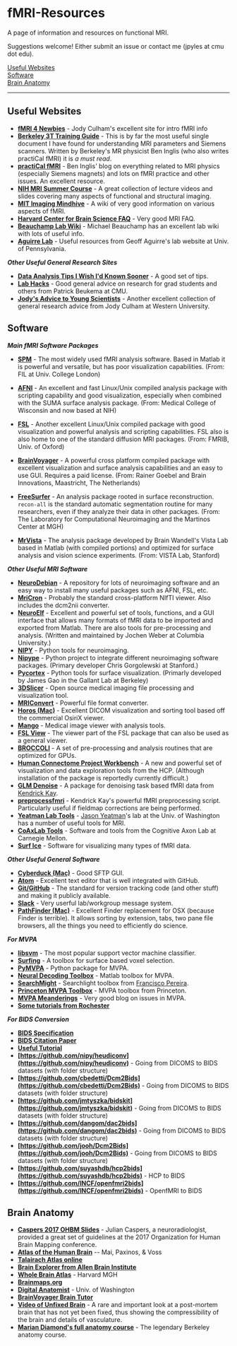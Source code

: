# fMRI-Resources
A page of information and resources on functional MRI.

Suggestions welcome!
Either submit an issue or contact me (jpyles at cmu dot edu).

[Useful Websites](#useful-websites)  
[Software](#software)  
[Brain Anatomy](#brain-anatomy)  


---


## Useful Websites


* **[fMRI 4 Newbies](http://culhamlab.ssc.uwo.ca/fmri4newbies/)** - Jody Culham's excellent site for intro fMRI info
* **[Berkeley 3T Training Guide](http://bic.berkeley.edu/sites/default/files/3T_user_training_FAQ_08Mar2012.doc)** - This is by far the most useful single document I have found for understanding MRI parameters and Siemens scanners. Written by Berkeley's MR physicist Ben Inglis (who also writes practiCal fMRI) it is *a must read*.
* **[practiCal fMRI](https://practicalfmri.blogspot.com/)** - Ben Inglis' blog on everything related to MRI physics (especially Siemens magnets) and lots on fMRI practice and other issues. An excellent resource.
* **[NIH MRI Summer Course](https://fmrif.nimh.nih.gov/public/fmri-course)** - A great collection of lecture videos and slides covering many aspects of functional and structural imaging.
* **[MIT Imaging Mindhive](http://mindhive.mit.edu/imaging)** - A wiki of very good information on various aspects of fMRI.
* **[Harvard Center for Brain Science FAQ](http://cbs.fas.harvard.edu/science/core-facilities/neuroimaging/information-investigators/MRphysicsfaq)** - Very good MRI FAQ.
* **[Beauchamp Lab Wiki](http://www.openwetware.org/wiki/Beauchamp:Lab_Notebook)** - Michael Beauchamp has an excellent lab wiki with lots of useful info.
* **[Aguirre Lab](https://cfn.upenn.edu/aguirre/wiki/public:methods)** - Useful resources from Geoff Aguirre's lab website at Univ. of Pennsylvania.

***Other Useful General Research Sites***
* **[Data Analysis Tips I Wish I'd Known Sooner](http://deevybee.blogspot.com/2014/04/data-analysis-ten-tips-i-wish-id-known.html)** - A good set of tips.
* **[Lab Hacks](https://github.com/pbeukema/LabHacks)** - Good general advice on research for grad students and others from Patrick Beukema at CMU.
* **[Jody's Advice to Young Scientists](http://www.culhamlab.com/academic-advice/)** - Another excellent collection of general research advice from Jody Culham at Western University.


## Software

***Main fMRI Software Packages***

* **[SPM](http://www.fil.ion.ucl.ac.uk/spm/)** - The most widely used fMRI analysis software. Based in Matlab it is powerful and versatile, but has poor visualization capabilities. (From: FIL at Univ. College London)

* **[AFNI](https://afni.nimh.nih.gov/)** - An excellent and fast Linux/Unix compiled analysis package with scripting capability and good visualization, especially when combined with the SUMA surface analysis package. (From: Medical College of Wisconsin and now based at NIH)

* **[FSL](https://fsl.fmrib.ox.ac.uk/fsl/fslwiki)** - Another excellent Linux/Unix compiled package with good visualization and powerful analysis and scripting capabilities. FSL also is also home to one of the standard diffusion MRI packages. (From: FMRIB, Univ. of Oxford)

* **[BrainVoyager](http://www.brainvoyager.com/)** - A powerful cross platform compiled package with excellent visualization and surface analysis capabilities and an easy to use GUI. Requires a paid license. (From: Rainer Goebel and Brain Innovations, Maastricht, The Netherlands)

* **[FreeSurfer](https://surfer.nmr.mgh.harvard.edu/)** - An analysis package rooted in surface reconstruction. `recon-all` is the standard automatic segmentation routine for many researchers, even if they analyze their data in other packages. (From: The Laboratory for Computational Neuroimaging and the Martinos Center at MGH)

* **[MrVista](https://github.com/vistalab/vistasoft)** - The analysis package developed by Brain Wandell's Vista Lab based in Matlab (with compiled portions) and optimized for surface analysis and vision science experiments. (From: VISTA Lab, Stanford)

***Other Useful MRI Software***

* **[NeuroDebian](http://neuro.debian.net/)** - A repository for lots of neuroimaging software and an easy way to install many useful packages such as AFNI, FSL, etc.
* **[MriCron](http://people.cas.sc.edu/rorden/mricron/index.html)** - Probably the standard cross-platform NIfTI viewer. Also includes the dcm2nii converter.
* **[NeuroElf](http://neuroelf.net/)** - Excellent and powerful set of tools, functions, and a GUI interface that allows many formats of fMRI data to be imported and exported from Matlab. There are also tools for pre-processing and analysis. (Written and maintained by Jochen Weber at Columbia University.)
* **[NIPY](http://nipy.org/)** - Python tools for neuroimaging.
* **[Nipype](http://nipype.readthedocs.io/en/latest/#)** - Python project to integrate different neuroimaging software packages. (Primary developer Chris Gorgolewski at Stanford.)
* **[Pycortex](https://gallantlab.github.io/)** - Python tools for surface visualization. (Primarly developed by James Gao in the Gallant Lab at Berkeley)
* **[3DSlicer](https://www.slicer.org/)** - Open source medical imaging file processing and visualization tool.
* **[MRIConvert](http://lcni.uoregon.edu/downloads/mriconvert)** - Powerful file format converter.
* **[Horos (Mac)](https://www.horosproject.org/)** - Excellent DICOM visualization and sorting tool based off the commercial OsiriX viewer.
* **[Mango](http://ric.uthscsa.edu/mango/)** - Medical image viewer with analysis tools.
* **[FSL View](https://fsl.fmrib.ox.ac.uk/fsl/fslwiki/FslView)** - The viewer part of the FSL package that can also be used as a general viewer.
* **[BROCCOLI](https://github.com/wanderine/BROCCOLI)** - A set of pre-processing and analysis routines that are optimized for GPUs.
* **[Human Connectome Project Workbench](http://www.humanconnectome.org/software/connectome-workbench)** - A new and powerful set of visualization and data exploration tools from the HCP. (Although installation of the package is reportedly currently difficult.)
* **[GLM Denoise](http://kendrickkay.net/GLMdenoise/)** - A package for denoising task based fMRI data from [Kendrick Kay](http://cvnlab.net/).
* **[preprocessfmri](https://github.com/kendrickkay/preprocessfmri)** - Kendrick Kay's powerful fMRI preprocessing script. Particularly useful if fieldmap corrections are being performed.
* **[Yeatman Lab Tools](https://github.com/yeatmanlab)** - [Jason Yeatman](http://www.jasonyeatman.com/)'s lab at the Univ. of Washington has a number of useful tools for MRI.
* **[CoAxLab Tools](https://github.com/CoAxLab)** - Software and tools from the Cognitive Axon Lab at Carnegie Mellon.
* **[Surf Ice](https://www.nitrc.org/projects/surfice/)** - Software for visualizing many types of fMRI data.


***Other Useful General Software***

* **[Cyberduck (Mac)](https://cyberduck.io/?l=en)** - Good SFTP GUI.
* **[Atom](https://atom.io/)** - Excellent text editor that is well integrated with GitHub.
* **[Git/GitHub](https://github.com/git)** - The standard for version tracking code (and other stuff) and making it publicly available.
* **[Slack](https://slack.com/)** - Very userful lab/workgroup message system.
* **[PathFinder (Mac)](https://cocoatech.com/)** - Excellent Finder replacement for OSX (because Finder is terrible). It allows sorting by extension, tabs, two pane file browsers, all the things you need to efficiently do science.


***For MVPA***

* **[libsvm](https://www.csie.ntu.edu.tw/~cjlin/libsvm/)** - The most popular support vector machine classifier.
* **[Surfing](http://surfing.sourceforge.net/Welcome.html)** - A toolbox for surface based voxel selection.
* **[PyMVPA](http://www.pymvpa.org/)** - Python package for MVPA.
* **[Neural Decoding Toolbox](http://www.readout.info/)** - Matlab toolbox for MVPA.
* **[SearchMight](http://www.franciscopereira.org/searchmight/)** - Searchlight toolbox from [Francisco Pereira](http://www.franciscopereira.org/).
* **[Princeton MVPA Toolbox](https://github.com/princetonuniversity/princeton-mvpa-toolbox)** - MVPA toolbox from Princeton.
* **[MVPA Meanderings](http://mvpa.blogspot.com/)** - Very good blog on issues in MVPA.
* **[Some tutorials from Rochester](http://www2.bcs.rochester.edu/sites/raizada/fmri-matlab.html)**

***For BIDS Conversion***

* **[BIDS Specification](http://bids.neuroimaging.io/bids_spec1.0.2.pdf)** 
* **[BIDS Citation Paper](https://www.nature.com/articles/sdata201644)**
* **[Useful Tutorial](http://reproducibility.stanford.edu/bids-tutorial-series-part-1a/)**
* **[https://github.com/nipy/heudiconv](https://github.com/nipy/heudiconv)** - Going from DICOMS to BIDS datasets (with folder structure)
* **[https://github.com/cbedetti/Dcm2Bids](https://github.com/cbedetti/Dcm2Bids)** - Going from DICOMS to BIDS datasets (with folder structure)
* **[https://github.com/jmtyszka/bidskit](https://github.com/jmtyszka/bidskit)** - Going from DICOMS to BIDS datasets (with folder structure)
* **[https://github.com/dangom/dac2bids](https://github.com/dangom/dac2bids)** - Going from DICOMS to BIDS datasets (with folder structure)
* **[https://github.com/jooh/Dcm2Bids](https://github.com/jooh/Dcm2Bids)** - Going from DICOMS to BIDS datasets (with folder structure)
* **[https://github.com/suyashdb/hcp2bids](https://github.com/suyashdb/hcp2bids)** - HCP to BIDS
* **[https://github.com/INCF/openfmri2bids](https://github.com/INCF/openfmri2bids)** - OpenfMRI to BIDS





## Brain Anatomy

* **[Caspers 2017 OHBM Slides](https://www.humanbrainmapping.org/files/2017/ED%20Courses/Course%20Materials/Anatomy_Caspers_Julian.pdf)** - Julian Caspers, a neuroradiologist, provided a great set of guidelines at the 2017 Organization for Human Brain Mapping conference.
* **[Atlas of the Human Brain](http://www.amazon.com/Atlas-Human-Brain-Third-Edition/dp/012373603X)** -- Mai, Paxinos, & Voss
* **[Talairach Atlas online](http://www.talairach.org/)**
* **[Brain Explorer from Allen Brain Institute](http://human.brain-map.org/static/brainexplorer)**
* **[Whole Brain Atlas](http://www.med.harvard.edu/aanlib/home.html)** - Harvard MGH
* **[Brainmaps.org](brainmaps.org)**
* **[Digital Anatomist](http://www9.biostr.washington.edu/da.html)** - Univ. of Washington
* **[BrainVoyager Brain Tutor](http://www.brainvoyager.com/products/braintutor.html)**
* **[Video of Unfixed Brain](https://youtu.be/jHxyP-nUhUY)** - A rare and important look at a post-mortem brain that has not yet been fixed, thus showing the compressibility of the brain and details of vasculature.
* **[Marian Diamond's full anatomy course](https://www.youtube.com/watch?v=S9WtBRNydso&list=PLYaP1u75QsCDt6gTE29X758sD7-by7U_T)** - The legendary Berkeley anatomy course.
